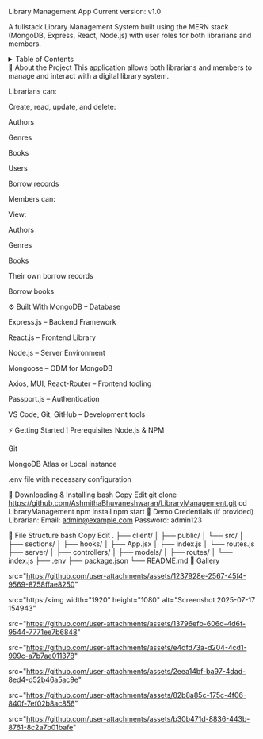 Library Management App
Current version: v1.0

A fullstack Library Management System built using the MERN stack (MongoDB, Express, React, Node.js) with user roles for both librarians and members.

<details> <summary>Table of Contents</summary> <ol> <li><a href="#-about-the-project">About the project</a></li> <li><a href="#-built-with">Built With</a></li> <li><a href="#-getting-started">Getting Started</a></li> <li><a href="#-file-structure">File Structure</a></li> <li><a href="#-gallery">Gallery</a></li> <li><a href="#-version-history">Version History</a></li> <li><a href="#-license">License</a></li> <li><a href="#-acknowledgments">Acknowledgments</a></li> </ol> </details>
🔰 About the Project
This application allows both librarians and members to manage and interact with a digital library system.

Librarians can:

Create, read, update, and delete:

Authors

Genres

Books

Users

Borrow records

Members can:

View:

Authors

Genres

Books

Their own borrow records

Borrow books

⚙️ Built With
MongoDB – Database

Express.js – Backend Framework

React.js – Frontend Library

Node.js – Server Environment

Mongoose – ODM for MongoDB

Axios, MUI, React-Router – Frontend tooling

Passport.js – Authentication

VS Code, Git, GitHub – Development tools

⚡ Getting Started
❕ Prerequisites
Node.js & NPM

Git

MongoDB Atlas or Local instance

.env file with necessary configuration

🔻 Downloading & Installing
bash
Copy
Edit
git clone https://github.com/AshmithaBhuvaneshwaran/LibraryManagement.git
cd LibraryManagement
npm install
npm start
🧪 Demo Credentials (if provided)
Librarian:
Email: admin@example.com
Password: admin123

📂 File Structure
bash
Copy
Edit
.
├── client/
│   ├── public/
│   └── src/
│       ├── sections/
│       ├── hooks/
│       ├── App.jsx
│       ├── index.js
│       └── routes.js
├── server/
│   ├── controllers/
│   ├── models/
│   ├── routes/
│   └── index.js
├── .env
├── package.json
└── README.md
📸 Gallery


src="https://github.com/user-attachments/assets/1237928e-2567-45f4-9569-8758ffae8250"

src="https:/<img width="1920" height="1080" alt="Screenshot 2025-07-17 154943"

src="https://github.com/user-attachments/assets/13796efb-606d-4d6f-9544-7771ee7b6848" 

src="https://github.com/user-attachments/assets/e4dfd73a-d204-4cd1-999c-a7b7ae011378" 

src="https://github.com/user-attachments/assets/2eea14bf-ba97-4dad-8ed4-d52b46a5ac9e" 

src="https://github.com/user-attachments/assets/82b8a85c-175c-4f06-840f-7ef02b8ac856" 

src="https://github.com/user-attachments/assets/b30b471d-8836-443b-8761-8c2a7b01bafe" 


